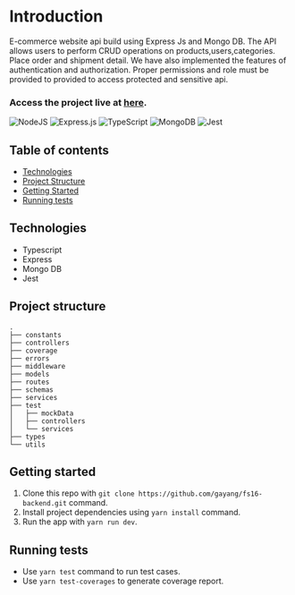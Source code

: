 # Introduction

E-commerce website api build using Express Js and Mongo DB.
The API allows users to perform CRUD operations on products,users,categories. Place order and shipment detail. 
We have also implemented the features of authentication and authorization. Proper permissions and role must be provided to provided to access protected and sensitive api.
### Access the project live at [here](https://integrify-backend-ma3it4x6p-albinlamichhane9-gmailcom.vercel.app/).

![NodeJS](https://img.shields.io/badge/node.js-6DA55F?style=for-the-badge&logo=node.js&logoColor=white)
![Express.js](https://img.shields.io/badge/express.js-%23404d59.svg?style=for-the-badge&logo=express&logoColor=%2361DAFB)
![TypeScript](https://img.shields.io/badge/typescript-%23007ACC.svg?style=for-the-badge&logo=typescript&logoColor=white)
![MongoDB](https://img.shields.io/badge/MongoDB-%234ea94b.svg?style=for-the-badge&logo=mongodb&logoColor=white)
![Jest](https://img.shields.io/badge/-jest-%23C21325?style=for-the-badge&logo=jest&logoColor=white)

## Table of contents
- [Technologies](#tech-stack)
- [Project Structure](#project-structure)
- [Getting Started](#getting-started)
- [Running tests](#running-tests)
  

## Technologies
- Typescript
- Express
- Mongo DB
- Jest

## Project structure

```
.
├── constants
├── controllers
├── coverage
├── errors
├── middleware
├── models
├── routes
├── schemas
├── services
├── test
│   ├── mockData
│   ├── controllers
│   └── services
├── types
└── utils
```

## Getting started

1. Clone this repo with `git clone https://github.com/gayang/fs16-backend.git` command.
2. Install project dependencies using `yarn install` command.
3. Run the app with `yarn run dev`.

## Running tests
- Use `yarn test` command to run test cases.
- Use `yarn test-coverages` to generate coverage report.